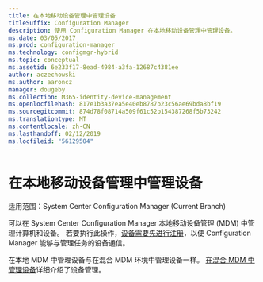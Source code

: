 ```yaml
---
title: 在本地移动设备管理中管理设备
titleSuffix: Configuration Manager
description: 使用 Configuration Manager 在本地移动设备管理中管理设备。
ms.date: 03/05/2017
ms.prod: configuration-manager
ms.technology: configmgr-hybrid
ms.topic: conceptual
ms.assetid: 6e233f17-8ead-4984-a3fa-12687c4381ee
author: aczechowski
ms.author: aaroncz
manager: dougeby
ms.collection: M365-identity-device-management
ms.openlocfilehash: 817e1b3a37ea5e40eb8787b23c56ae69bda8bf19
ms.sourcegitcommit: 874d78f08714a509f61c52b154387268f5b73242
ms.translationtype: MT
ms.contentlocale: zh-CN
ms.lasthandoff: 02/12/2019
ms.locfileid: "56129504"
---
```

# <a name="manage-devices-for-on-premises-mobile-device-management"></a>在本地移动设备管理中管理设备

适用范围：System Center Configuration Manager (Current Branch)

可以在 System Center Configuration Manager 本地移动设备管理 (MDM) 中管理计算机和设备。 若要执行此操作，[设备需要先进行注册](enroll-devices-on-premises-mdm.md)，以便 Configuration Manager 能够与管理任务的设备通信。

在本地 MDM 中管理设备与在混合 MDM 环境中管理设备一样。 [在混合 MDM 中管理设备](wipe-lock-reset-devices.md)详细介绍了设备管理。
